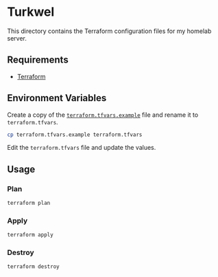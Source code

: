 # Turkwel

This directory contains the Terraform configuration files for my homelab server.

## Requirements

- [Terraform](https://developer.hashicorp.com/terraform/install)

## Environment Variables

Create a copy of the [`terraform.tfvars.example`](./terraform.tfvars.example) file and rename it to `terraform.tfvars`.

```bash
cp terraform.tfvars.example terraform.tfvars
```

Edit the `terraform.tfvars` file and update the values.

## Usage

### Plan

```bash
terraform plan
```

### Apply

```bash
terraform apply
```

### Destroy

```bash
terraform destroy
```

